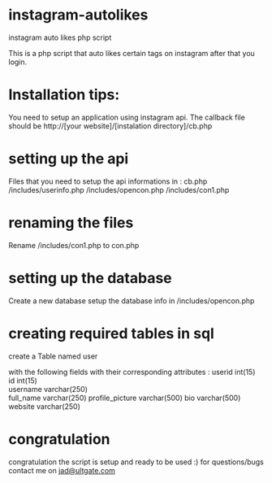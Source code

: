 instagram-autolikes
===================

instagram auto likes php script

This is a php script that auto likes certain tags on instagram after that you login.

Installation tips:
===================

You need to setup an application using instagram api.
The callback file should be http://[your website]/[instalation directory]/cb.php

setting up the api
===================
Files that you need to setup the api informations in :
cb.php
/includes/userinfo.php
/includes/opencon.php
/includes/con1.php

renaming the files
===================
Rename /includes/con1.php  to con.php

setting up the database
===================
Create a new database setup the database info in /includes/opencon.php

creating required tables in sql
===================
create  a Table named user

with the following fields with their corresponding attributes :
   userid 	int(15) 	
	id 	int(15) 		
	username 	varchar(250) 	
	full_name 	varchar(250) 
	profile_picture 	varchar(500) 
	bio 	varchar(500) 	
	website 	varchar(250) 
  
  congratulation
  ===================
  congratulation the script is setup and ready to be used :)
  for questions/bugs contact me on jad@ultgate.com
